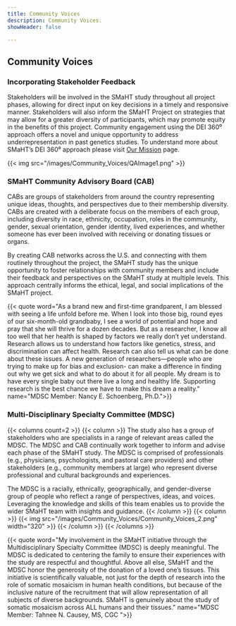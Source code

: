 ```yaml
---
title: Community Voices
description: Community Voices.
showHeader: false

---
```


## Community Voices

### Incorporating Stakeholder Feedback

Stakeholders will be involved in the SMaHT study throughout all project phases, allowing for direct input on key decisions in a timely and responsive manner. Stakeholders will also inform the SMaHT Project on strategies that may allow for a greater diversity of participants, which may promote equity in the benefits of this project. Community engagement using the DEI 360⁰ approach offers a novel and unique opportunity to address underrepresentation in past genetics studies. To understand more about SMaHT’s DEI 360⁰ approach please visit [Our Mission](/our-mission/) page.

{{< img src="/images/Community_Voices/QAImage1.png" >}}

### SMaHT Community Advisory Board (CAB)

CABs are groups of stakeholders from around the country representing unique ideas, thoughts, and perspectives due to their membership diversity. CABs are created with a deliberate focus on the members of each group, including diversity in race, ethnicity, occupation, roles in the community, gender, sexual orientation, gender identity, lived experiences, and whether someone has ever been involved with receiving or donating tissues or organs.

By creating CAB networks across the U.S. and connecting with them routinely throughout the project, the SMaHT study has the unique opportunity to foster relationships with community members and include their feedback and perspectives on the SMaHT study at multiple levels. This approach centrally informs the ethical, legal, and social implications of the SMaHT project.

{{< quote word="As a brand new and first-time grandparent, I am blessed with seeing a life unfold before me. When I look into those big, round eyes of our six-month-old grandbaby, I see a world of potential and hope and pray that she will thrive for a dozen decades. But as a researcher, I know all too well that her health is shaped by factors we really don’t yet understand. Research allows us to understand how factors like genetics, stress, and discrimination can affect health. Research can also tell us what can be done about these issues. A new generation of researchers—people who are trying to make up for bias and exclusion- can make a difference in finding out why we get sick and what to do about it for all people. My dream is to have every single baby out there live a long and healthy life. Supporting research is the best chance we have to make this dream a reality." name="MDSC Member: Nancy E. Schoenberg, Ph.D.">}}

### Multi-Disciplinary Specialty Committee (MDSC)

{{< columns count=2 >}}
{{< column >}}
The study also has a group of stakeholders who are specialists in a range of relevant areas called the MDSC. The MDSC and CAB continually work together to inform and advise each phase of the SMaHT study. The MDSC is comprised of professionals (e.g., physicians, psychologists, and pastoral care providers) and other stakeholders (e.g., community members at large) who represent diverse professional and cultural backgrounds and experiences.

The MDSC is a racially, ethnically, geographically, and gender-diverse group of people who reflect a range of perspectives, ideas, and voices. Leveraging the knowledge and skills of this team enables us to provide the wider SMaHT team with insights and guidance.
{{< /column >}}
{{< column >}}
{{< img src="/images/Community_Voices/Community_Voices_2.png" width="320" >}}
{{< /column >}}
{{< /columns >}}


{{< quote word="My involvement in the SMaHT initiative through the Multidisciplinary Specialty Committee (MDSC) is deeply meaningful. The MDSC is dedicated to centering the family to ensure their experiences with the study are respectful and thoughtful. Above all else, SMaHT and the MDSC honor the generosity of the donation of a loved one’s tissues. This initiative is scientifically valuable, not just for the depth of research into the role of somatic mosaicism in human health conditions, but because of the inclusive nature of the recruitment that will allow representation of all subjects of diverse backgrounds. SMaHT is genuinely about the study of somatic mosaicism across ALL humans and their tissues." name="MDSC Member: Tahnee N. Causey, MS, CGC ">}}
